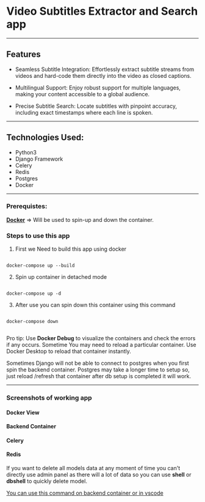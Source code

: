 # Video Subtitles Extractor and Search app

---

## Features

- Seamless Subtitle Integration: Effortlessly extract subtitle streams from videos and hard-code them directly into the video as closed captions.

- Multilingual Support: Enjoy robust support for multiple languages, making your content accessible to a global audience.

- Precise Subtitle Search: Locate subtitles with pinpoint accuracy, including exact timestamps where each line is spoken.

---

## Technologies Used:

- Python3
- Django Framework
- Celery
- Redis
- Postgres
- Docker

---

### Prerequistes:

**[Docker](https://www.docker.com/)** => Will be used to spin-up and down the container.

### Steps to use this app

1. First we Need to build this app using docker

```

docker-compose up --build

```

2. Spin up container in detached mode

```

docker-compose up -d

```

3. After use you can spin down this container using this command

```

docker-compose down


```

Pro tip: Use **Docker Debug** to visualize the containers and check the errors if any occurs. Sometime You may need to reload a particular container. Use Docker Desktop to reload that container instantly.

Sometimes Django will not be able to connect to postgres when you first spin the backend container. Postgres may take a longer time to setup so, just reload /refresh that container after db setup is completed it will work.

---

### Screenshots of working app

#### Docker View

[](/screenshots/Backend_Docker_View.png)

#### Backend Container

[](/screenshots/Backend_Container.png)

#### Celery

[](/screenshots/Backend_Celery_View.png)

#### Redis

[](/screenshots/Redis.png)

If you want to delete all models data at any moment of time you can't directly use admin panel as there will a lot of data so you can use **shell** or **dbshell** to quickly delete model.

[You can use this command on backend container or in vscode](/screenshots/Backend_Delete_all_models_data.png)
